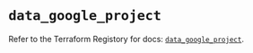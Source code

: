 # `data_google_project`

Refer to the Terraform Registory for docs: [`data_google_project`](https://registry.terraform.io/providers/hashicorp/google/5.11.0/docs/data-sources/project).
